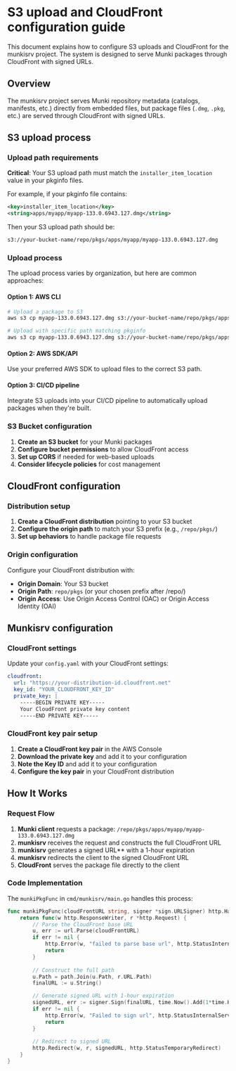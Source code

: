 # S3 upload and CloudFront configuration guide

This document explains how to configure S3 uploads and CloudFront for the munkisrv project. The system is designed to serve Munki packages through CloudFront with signed URLs.

## Overview

The munkisrv project serves Munki repository metadata (catalogs, manifests, etc.) directly from embedded files, but package files (`.dmg`, `.pkg`, etc.) are served through CloudFront with signed URLs.

## S3 upload process

### Upload path requirements

**Critical**: Your S3 upload path must match the `installer_item_location` value in your pkginfo files.

For example, if your pkginfo file contains:

```xml
<key>installer_item_location</key>
<string>apps/myapp/myapp-133.0.6943.127.dmg</string>
```

Then your S3 upload path should be:

```bash
s3://your-bucket-name/repo/pkgs/apps/myapp/myapp-133.0.6943.127.dmg
```

### Upload process

The upload process varies by organization, but here are common approaches:

#### Option 1: AWS CLI
```bash
# Upload a package to S3
aws s3 cp myapp-133.0.6943.127.dmg s3://your-bucket-name/repo/pkgs/apps/myapp/

# Upload with specific path matching pkginfo
aws s3 cp myapp-133.0.6943.127.dmg s3://your-bucket-name/repo/pkgs/apps/myapp/myapp-133.0.6943.127.dmg
```

#### Option 2: AWS SDK/API

Use your preferred AWS SDK to upload files to the correct S3 path.

#### Option 3: CI/CD pipeline

Integrate S3 uploads into your CI/CD pipeline to automatically upload packages when they're built.

### S3 Bucket configuration

1. **Create an S3 bucket** for your Munki packages
2. **Configure bucket permissions** to allow CloudFront access
3. **Set up CORS** if needed for web-based uploads
4. **Consider lifecycle policies** for cost management

## CloudFront configuration

### Distribution setup

1. **Create a CloudFront distribution** pointing to your S3 bucket
2. **Configure the origin path** to match your S3 prefix (e.g., `/repo/pkgs/`)
3. **Set up behaviors** to handle package file requests

### Origin configuration

Configure your CloudFront distribution with:

- **Origin Domain**: Your S3 bucket
- **Origin Path**: `repo/pkgs` (or your chosen prefix after /repo/)
- **Origin Access**: Use Origin Access Control (OAC) or Origin Access Identity (OAI)

## Munkisrv configuration

### CloudFront settings

Update your `config.yaml` with your CloudFront settings:

```yaml
cloudfront:
  url: "https://your-distribution-id.cloudfront.net"
  key_id: "YOUR_CLOUDFRONT_KEY_ID"
  private_key: |
    -----BEGIN PRIVATE KEY-----
    Your CloudFront private key content
    -----END PRIVATE KEY-----
```

### CloudFront key pair setup

1. **Create a CloudFront key pair** in the AWS Console
2. **Download the private key** and add it to your configuration
3. **Note the Key ID** and add it to your configuration
4. **Configure the key pair** in your CloudFront distribution

## How It Works

### Request Flow

1. **Munki client** requests a package: `/repo/pkgs/apps/myapp/myapp-133.0.6943.127.dmg`
2. **munkisrv** receives the request and constructs the full CloudFront URL
3. **munkisrv** generates a signed URL** with a 1-hour expiration
4. **munkisrv** redirects the client to the signed CloudFront URL
5. **CloudFront** serves the package file directly to the client

### Code Implementation

The `munkiPkgFunc` in `cmd/munkisrv/main.go` handles this process:

```go
func munkiPkgFunc(cloudFrontURL string, signer *sign.URLSigner) http.HandlerFunc {
    return func(w http.ResponseWriter, r *http.Request) {
        // Parse the CloudFront base URL
        u, err := url.Parse(cloudFrontURL)
        if err != nil {
            http.Error(w, "failed to parse base url", http.StatusInternalServerError)
            return
        }
        
        // Construct the full path
        u.Path = path.Join(u.Path, r.URL.Path)
        finalURL := u.String()

        // Generate signed URL with 1-hour expiration
        signedURL, err := signer.Sign(finalURL, time.Now().Add(1*time.Hour))
        if err != nil {
            http.Error(w, "Failed to sign url", http.StatusInternalServerError)
            return
        }
        
        // Redirect to signed URL
        http.Redirect(w, r, signedURL, http.StatusTemporaryRedirect)
    }
}
```
